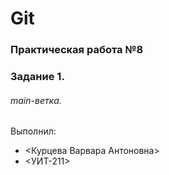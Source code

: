 # Git
### Практическая работа №8
### Задание 1.
###### main-ветка.
Выполнил:
* <Курцева Варвара Антоновна>
* <УИТ-211>

